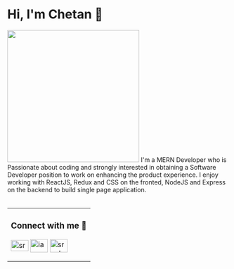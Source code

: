 # Hi, I'm Chetan 👋 

 <img src="https://i.ibb.co/fp0JM0G/123git.png" height="300px" >
I'm a MERN Developer who is Passionate about coding and strongly interested in obtaining a Software Developer position to work on enhancing the product experience. I enjoy working with ReactJS, Redux and CSS on the fronted, NodeJS and Express on the backend to build single page application.

<br/>
<br/>


<table>
 <tr>
  <td><h3 align="left">Connect with me 🙂</h3>
<p align="left">
 
<a href="https://www.linkedin.com/in/profileofchetan/" target="blank"><img align="center" src="https://raw.githubusercontent.com/rahuldkjain/github-profile-readme-generator/master/src/images/icons/Social/linked-in-alt.svg" alt="sreekaran1704" height="25" width="40" /></a>
<a href="https://www.instagram.com/pwr_chetan/" target="blank"><img align="center" src="https://raw.githubusercontent.com/rahuldkjain/github-profile-readme-generator/master/src/images/icons/Social/instagram.svg" alt="iam_sreekaran" height="30" width="40" /></a>
<a href="https://leetcode.com/devchetan/" target="blank"><img align="center" src="https://i.ibb.co/dp7hxRN/icons8-level-up-your-coding-skills-and-quickly-land-a-job-48.png" alt="sreekaran1704" height="30" width="40" /></a>
   </p></td>
 </tr>
 </table>
